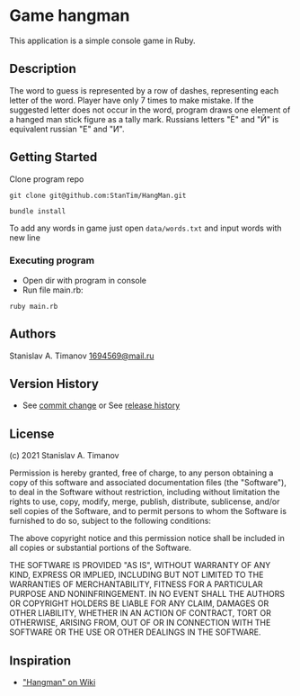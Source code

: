 # Game hangman

This application is a simple console game in Ruby.

## Description

The word to guess is represented by a row of dashes,
representing each letter of the word. Player have only
7 times to make mistake. If the suggested letter does
not occur in the word, program draws one element of
a hanged man stick figure as a tally mark. Russians 
letters "Ё" and "Й" is equivalent russian "Е" and "И".

## Getting Started

Clone program repo
```
git clone git@github.com:StanTim/HangMan.git
```
```
bundle install
```
To add any words in game just open ```data/words.txt``` and input words with new line
### Executing program

* Open dir with program in console
* Run file main.rb:
```
ruby main.rb
```

## Authors

Stanislav A. Timanov
[1694569@mail.ru](1694569@mail.ru)

## Version History

* See [commit change](https://github.com/StanTim/HangMan/commits/main)
 or See [release history](https://github.com/StanTim/HangMan/releases)

## License

(c) 2021 Stanislav A. Timanov

Permission is hereby granted, free of charge, to any person obtaining a copy
of this software and associated documentation files (the "Software"), to deal
in the Software without restriction, including without limitation the rights
to use, copy, modify, merge, publish, distribute, sublicense, and/or sell
copies of the Software, and to permit persons to whom the Software is
furnished to do so, subject to the following conditions:

The above copyright notice and this permission notice shall be included in all
copies or substantial portions of the Software.

THE SOFTWARE IS PROVIDED "AS IS", WITHOUT WARRANTY OF ANY KIND, EXPRESS OR
IMPLIED, INCLUDING BUT NOT LIMITED TO THE WARRANTIES OF MERCHANTABILITY,
FITNESS FOR A PARTICULAR PURPOSE AND NONINFRINGEMENT. IN NO EVENT SHALL THE
AUTHORS OR COPYRIGHT HOLDERS BE LIABLE FOR ANY CLAIM, DAMAGES OR OTHER
LIABILITY, WHETHER IN AN ACTION OF CONTRACT, TORT OR OTHERWISE, ARISING FROM,
OUT OF OR IN CONNECTION WITH THE SOFTWARE OR THE USE OR OTHER DEALINGS IN THE
SOFTWARE.

## Inspiration

 - ["Hangman" on Wiki](https://en.wikipedia.org/wiki/Hangman_(game))
